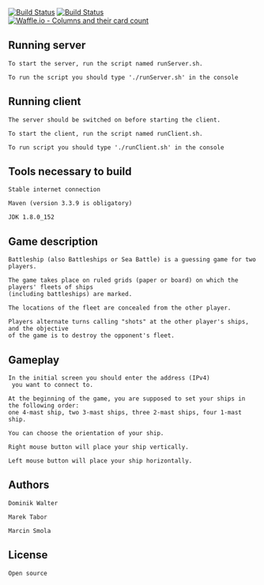 [![Build Status](http://vps447185.ovh.net:8080/buildStatus/icon?job=battleships-solid-nie)](http://vps447185.ovh.net:8080/job/battleships-solid-nie/)
[![Build Status](http://vps447185.ovh.net:8080/buildStatus/icon?job=battleships-solid-nie)](http://vps447185.ovh.net:8080/job/battleships-solid-nie) <br />
[![Waffle.io - Columns and their card count](https://badge.waffle.io/smolamarcin/battleship.svg?columns=all)](https://waffle.io/smolamarcin/battleship) <br />
## Running server
    To start the server, run the script named runServer.sh. 
    
    To run the script you should type './runServer.sh' in the console 
## Running client
    The server should be switched on before starting the client.
    
    To start the client, run the script named runClient.sh. 
    
    To run script you should type './runClient.sh' in the console
## Tools necessary to build
    Stable internet connection
    
    Maven (version 3.3.9 is obligatory) 
    
    JDK 1.8.0_152
    
## Game description
    Battleship (also Battleships or Sea Battle) is a guessing game for two players. 
    
    The game takes place on ruled grids (paper or board) on which the players' fleets of ships 
    (including battleships) are marked. 
    
    The locations of the fleet are concealed from the other player. 
    
    Players alternate turns calling "shots" at the other player's ships, and the objective 
    of the game is to destroy the opponent's fleet.
## Gameplay
    In the initial screen you should enter the address (IPv4)
     you want to connect to.
   
    At the beginning of the game, you are supposed to set your ships in the following order: 
    one 4-mast ship, two 3-mast ships, three 2-mast ships, four 1-mast ship.
    
    You can choose the orientation of your ship.
    
    Right mouse button will place your ship vertically.
   
    Left mouse button will place your ship horizontally.    

## Authors
    Dominik Walter 
    
    Marek Tabor 
    
    Marcin Smola  
## License
    Open source

